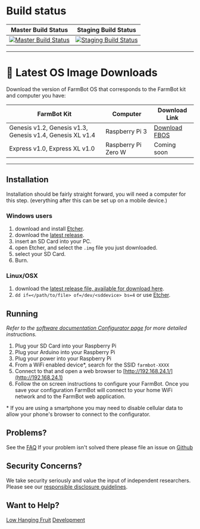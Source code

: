 # Build status
| Master Build Status  | Staging Build Status |
| :---: | :---: |
| [![Master Build Status](https://circleci.com/gh/FarmBot/farmbot_os/tree/master.svg?style=svg)](https://circleci.com/gh/FarmBot/farmbot_os/tree/master) | [![Staging Build Status](https://circleci.com/gh/FarmBot/farmbot_os/tree/staging.svg?style=svg)](https://circleci.com/gh/FarmBot/farmbot_os/tree/staging) |
---

<!-- DON'T CHANGE THE TEXT BELOW. It is used in documentation links. -->
# :floppy_disk: Latest OS Image Downloads
<!-- DON'T CHANGE THE TEXT ABOVE. It is used in documentation links. -->

Download the version of FarmBot OS that corresponds to the FarmBot kit and computer you have:

| FarmBot Kit  | Computer | Download Link |
| --- | --- | --- |
| Genesis v1.2, Genesis v1.3, Genesis v1.4, Genesis XL v1.4 | Raspberry Pi 3 | [Download FBOS](https://github.com/FarmBot/farmbot_os/releases/download/v8.2.4/farmbot-rpi3-8.2.4.img) |
| Express v1.0, Express XL v1.0 | Raspberry Pi Zero W | Coming soon |

---

## Installation
Installation should be fairly straight forward, you will need a computer for this step.
(everything after this can be set up on a mobile device.)

### Windows users

 1. download and install [Etcher](https://etcher.io/).
 0. download the [latest release](#floppy_disk-latest-os-image-downloads).
 0. insert an SD Card into your PC.
 0. open Etcher, and select the `.img` file you just downloaded.
 0. select your SD Card.
 0. Burn.

### Linux/OSX

 1. download the [latest release file, available for download here](#floppy_disk-latest-os-image-downloads).
 0. ```dd if=</path/to/file> of=/dev/<sddevice> bs=4``` or use [Etcher](https://etcher.io/).

## Running
_Refer to the [software documentation Configurator page](https://software.farm.bot/docs/configurator) for more detailed instructions._

 1. Plug your SD Card into your Raspberry Pi
 0. Plug your Arduino into your Raspberry Pi
 0. Plug your power into your Raspberry Pi
 0. From a WiFi enabled device*, search for the SSID `farmbot-XXXX`
 0. Connect to that and open a web browser to [http://192.168.24.1/](http://192.168.24.1)
 0. Follow the on screen instructions to configure your FarmBot. Once you save your configuration FarmBot will connect to your home WiFi network and to the FarmBot web application.

\* If you are using a smartphone you may need to disable cellular data to allow your phone's browser to connect to the configurator.

## Problems?

See the [FAQ](docs/FAQ.md)
If your problem isn't solved there please file an issue on [Github](https://github.com/FarmBot-Labs/farmbot_os/issues/new)

## Security Concerns?

We take security seriously and value the input of independent researchers. Please see our [responsible disclosure guidelines](https://farm.bot/responsible-disclosure-of-security-vulnerabilities/).

## Want to Help?

[Low Hanging Fruit](https://github.com/FarmBot-Labs/farmbot_os/search?utf8=%E2%9C%93&q=TODO)
[Development](CONTRIBUTING.md)
